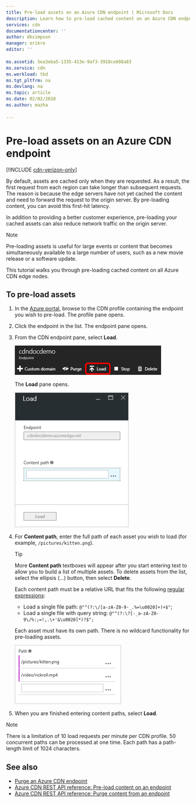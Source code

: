 ```yaml
---
title: Pre-load assets on an Azure CDN endpoint | Microsoft Docs
description: Learn how to pre-load cached content on an Azure CDN endpoint.
services: cdn
documentationcenter: ''
author: dksimpson
manager: erikre
editor: ''

ms.assetid: 5ea3eba5-1335-413e-9af3-3918ce608a83
ms.service: cdn
ms.workload: tbd
ms.tgt_pltfrm: na
ms.devlang: na
ms.topic: article
ms.date: 02/02/2018
ms.author: mazha

---
```

# Pre-load assets on an Azure CDN endpoint
[!INCLUDE [cdn-verizon-only](../../includes/cdn-verizon-only.md)]

By default, assets are cached only when they are requested. As a result, the first request from each region can take longer than subsequent requests. The reason is because the edge servers have not yet cached the content and need to forward the request to the origin server. By pre-loading content, you can avoid this first-hit latency.

In addition to providing a better customer experience, pre-loading your cached assets can also reduce network traffic on the origin server.

> [!NOTE]
> Pre-loading assets is useful for large events or content that becomes simultaneously available to a large number of users, such as a new movie release or a software update.
> 
> 

This tutorial walks you through pre-loading cached content on all Azure CDN edge nodes.

## To pre-load assets
1. In the [Azure portal](https://portal.azure.com), browse to the CDN profile containing the endpoint you wish to pre-load. The profile pane opens.
    
2. Click the endpoint in the list. The endpoint pane opens.
3. From the CDN endpoint pane, select **Load**.
   
    ![CDN endpoint pane](./media/cdn-preload-endpoint/cdn-endpoint-blade.png)
   
    The **Load** pane opens.
   
    ![CDN load pane](./media/cdn-preload-endpoint/cdn-load-blade.png)
4. For **Content path**, enter the full path of each asset you wish to load (for example, `/pictures/kitten.png`).
   
   > [!TIP]
   > More **Content path** textboxes will appear after you start entering text to allow you to build a list of multiple assets. To delete assets from the list, select the ellipsis (...) button, then select **Delete**.
   > 
   > Each content path must be a relative URL that fits the following [regular expressions](https://msdn.microsoft.com/library/az24scfc.aspx):  
   > - Load a single file path: `@"^(?:\/[a-zA-Z0-9-_.%=\u0020]+)+$"`;  
   > - Load a single file with query string: `@"^(?:\?[-_a-zA-Z0-9\/%:;=!,.\+'&\u0020]*)?$";` 
   > 
   > Each asset must have its own path. There is no wildcard functionality for pre-loading assets.
   > 
   > 
   
    ![Load button](./media/cdn-preload-endpoint/cdn-load-paths.png)
5. When you are finished entering content paths, select **Load**.
   

> [!NOTE]
> There is a limitation of 10 load requests per minute per CDN profile. 50 concurrent paths can be processed at one time. Each path has a path-length limit of 1024 characters.
> 
> 

## See also
* [Purge an Azure CDN endpoint](cdn-purge-endpoint.md)
* [Azure CDN REST API reference: Pre-load content on an endpoint](https://docs.microsoft.com/en-us/rest/api/cdn/endpoints/loadcontent)
* [Azure CDN REST API reference: Purge content from an endpoint](https://docs.microsoft.com/en-us/rest/api/cdn/endpoints/purgecontent)

